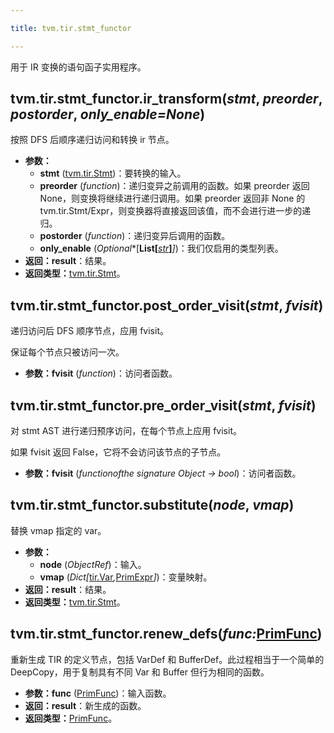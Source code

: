 ```yaml
---

title: tvm.tir.stmt_functor

---
```



用于 IR 变换的语句函子实用程序。

## tvm.tir.stmt_functor.ir_transform(*stmt*, *preorder*, *postorder*, *only_enable=None*)


按照 DFS 后顺序递归访问和转换 ir 节点。
* **参数：**
   * **stmt** ([tvm.tir.Stmt](https://tvm.apache.org/docs/reference/api/python/tir/tir.html#tvm.tir.Stmt))：要转换的输入。
   * **preorder** (*function*)：递归变异之前调用的函数。如果 preorder 返回 None，则变换将继续进行递归调用。如果 preorder 返回非 None 的 tvm.tir.Stmt/Expr，则变换器将直接返回该值，而不会进行进一步的递归。
   * **postorder** (*function*)：递归变异后调用的函数。
   * **only_enable** (*Optional**[****List**[***[str](https://docs.python.org/3/library/stdtypes.html#str)***]***]*)：我们仅启用的类型列表。
* **返回：result**：结果。
* **返回类型：**[tvm.tir.Stmt](https://tvm.apache.org/docs/reference/api/python/tir/tir.html#tvm.tir.Stmt)。

## tvm.tir.stmt_functor.post_order_visit(*stmt*, *fvisit*)

递归访问后 DFS 顺序节点，应用 fvisit。


保证每个节点只被访问一次。
* **参数：fvisit** (*function*)：访问者函数。

## tvm.tir.stmt_functor.pre_order_visit(*stmt*, *fvisit*)



对 stmt AST 进行递归预序访问，在每个节点上应用 fvisit。


如果 fvisit 返回 False，它将不会访问该节点的子节点。
* **参数：fvisit** (*functionofthe signature Object -> bool*)：访问者函数。

## tvm.tir.stmt_functor.substitute(*node*, *vmap*)


替换 vmap 指定的 var。
* **参数：**
   * **node** (*ObjectRef*)：输入。
   * **vmap** (*Dict[*[tir.Var](https://tvm.apache.org/docs/reference/api/python/tir/tir.html#tvm.tir.Var)*,*[PrimExpr](https://tvm.apache.org/docs/reference/api/python/ir.html#tvm.ir.PrimExpr)*]*)：变量映射。
* **返回：result**：结果。
* **返回类型：**[tvm.tir.Stmt](https://tvm.apache.org/docs/reference/api/python/tir/tir.html#tvm.tir.Stmt)。

## tvm.tir.stmt_functor.renew_defs(*func:*[PrimFunc](https://tvm.apache.org/docs/reference/api/python/tir/tir.html#tvm.tir.PrimFunc))


重新生成 TIR 的定义节点，包括 VarDef 和 BufferDef。此过程相当于一个简单的 DeepCopy，用于复制具有不同 Var 和 Buffer 但行为相同的函数。
* **参数：func** ([PrimFunc](https://tvm.apache.org/docs/reference/api/python/tir/tir.html#tvm.tir.PrimFunc))：输入函数。
* **返回：result**：新生成的函数。
* **返回类型：**[PrimFunc](https://tvm.apache.org/docs/reference/api/python/tir/tir.html#tvm.tir.PrimFunc)。


